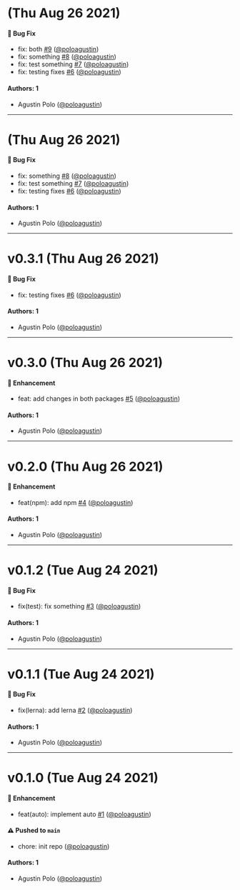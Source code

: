 # (Thu Aug 26 2021)

#### 🐛 Bug Fix

- fix: both [#9](https://github.com/poloagustin/auto-demo/pull/9) ([@poloagustin](https://github.com/poloagustin))
- fix: something [#8](https://github.com/poloagustin/auto-demo/pull/8) ([@poloagustin](https://github.com/poloagustin))
- fix: test something [#7](https://github.com/poloagustin/auto-demo/pull/7) ([@poloagustin](https://github.com/poloagustin))
- fix: testing fixes [#6](https://github.com/poloagustin/auto-demo/pull/6) ([@poloagustin](https://github.com/poloagustin))

#### Authors: 1

- Agustin Polo ([@poloagustin](https://github.com/poloagustin))

---

# (Thu Aug 26 2021)

#### 🐛 Bug Fix

- fix: something [#8](https://github.com/poloagustin/auto-demo/pull/8) ([@poloagustin](https://github.com/poloagustin))
- fix: test something [#7](https://github.com/poloagustin/auto-demo/pull/7) ([@poloagustin](https://github.com/poloagustin))
- fix: testing fixes [#6](https://github.com/poloagustin/auto-demo/pull/6) ([@poloagustin](https://github.com/poloagustin))

#### Authors: 1

- Agustin Polo ([@poloagustin](https://github.com/poloagustin))

---

# v0.3.1 (Thu Aug 26 2021)

#### 🐛 Bug Fix

- fix: testing fixes [#6](https://github.com/poloagustin/auto-demo/pull/6) ([@poloagustin](https://github.com/poloagustin))

#### Authors: 1

- Agustin Polo ([@poloagustin](https://github.com/poloagustin))

---

# v0.3.0 (Thu Aug 26 2021)

#### 🚀 Enhancement

- feat: add changes in both packages [#5](https://github.com/poloagustin/auto-demo/pull/5) ([@poloagustin](https://github.com/poloagustin))

#### Authors: 1

- Agustin Polo ([@poloagustin](https://github.com/poloagustin))

---

# v0.2.0 (Thu Aug 26 2021)

#### 🚀 Enhancement

- feat(npm): add npm [#4](https://github.com/poloagustin/auto-demo/pull/4) ([@poloagustin](https://github.com/poloagustin))

#### Authors: 1

- Agustin Polo ([@poloagustin](https://github.com/poloagustin))

---

# v0.1.2 (Tue Aug 24 2021)

#### 🐛 Bug Fix

- fix(test): fix something [#3](https://github.com/poloagustin/auto-demo/pull/3) ([@poloagustin](https://github.com/poloagustin))

#### Authors: 1

- Agustin Polo ([@poloagustin](https://github.com/poloagustin))

---

# v0.1.1 (Tue Aug 24 2021)

#### 🐛 Bug Fix

- fix(lerna): add lerna [#2](https://github.com/poloagustin/auto-demo/pull/2) ([@poloagustin](https://github.com/poloagustin))

#### Authors: 1

- Agustin Polo ([@poloagustin](https://github.com/poloagustin))

---

# v0.1.0 (Tue Aug 24 2021)

#### 🚀 Enhancement

- feat(auto): implement auto [#1](https://github.com/poloagustin/auto-demo/pull/1) ([@poloagustin](https://github.com/poloagustin))

#### ⚠️ Pushed to `main`

- chore: init repo ([@poloagustin](https://github.com/poloagustin))

#### Authors: 1

- Agustin Polo ([@poloagustin](https://github.com/poloagustin))

